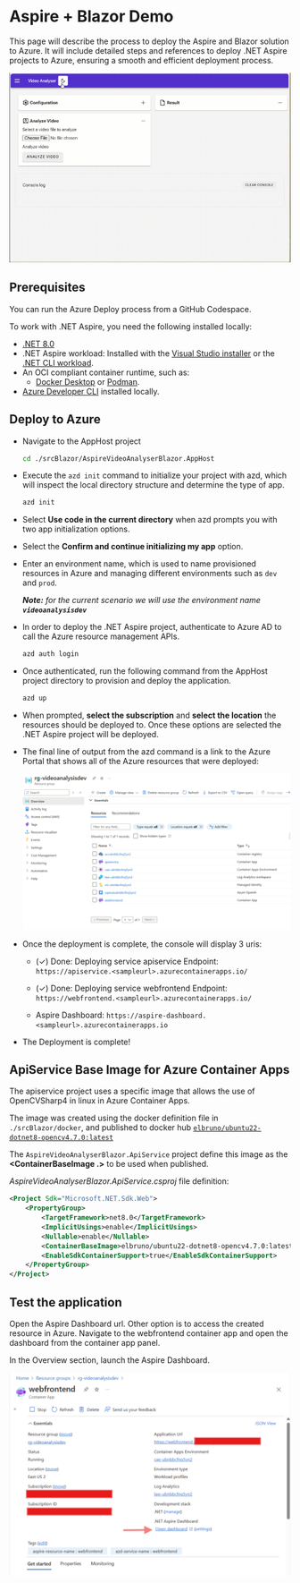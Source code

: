 # Aspire + Blazor Demo

This page will describe the process to deploy the Aspire and Blazor solution to Azure. It will include detailed steps and references to deploy .NET Aspire projects to Azure, ensuring a smooth and efficient deployment process.

![Blazor Demo](../images/50BlazorDemo.gif)

## Prerequisites

You can run the Azure Deploy process from a GitHub Codespace.

To work with .NET Aspire, you need the following installed locally:

- [.NET 8.0](https://dotnet.microsoft.com/en-us/download/dotnet/8.0)
- .NET Aspire workload:
Installed with the [Visual Studio installer](https://learn.microsoft.com/en-us/dotnet/aspire/fundamentals/setup-tooling?tabs=windows&pivots=visual-studio#install-net-aspire) or the [.NET CLI workload](https://learn.microsoft.com/en-us/dotnet/aspire/fundamentals/setup-tooling?tabs=windows&pivots=visual-studio#install-net-aspire).
- An OCI compliant container runtime, such as:
  - [Docker Desktop](https://www.docker.com/products/docker-desktop/) or [Podman](https://podman.io/).
- [Azure Developer CLI](https://learn.microsoft.com/en-us/azure/developer/azure-developer-cli/install-azd?tabs=winget-windows%2Cbrew-mac%2Cscript-linux&pivots=os-windows) installed locally. 

## Deploy to Azure

- Navigate to the AppHost project

    ```bash
    cd ./srcBlazor/AspireVideoAnalyserBlazor.AppHost
    ```

- Execute the `azd init` command to initialize your project with azd, which will inspect the local directory structure and determine the type of app.

    ```bash
    azd init
    ```
- Select **Use code in the current directory** when azd prompts you with two app initialization options.

- Select the **Confirm and continue initializing my app** option.

- Enter an environment name, which is used to name provisioned resources in Azure and managing different environments such as `dev` and `prod`.

  ***Note:** for the current scenario we will use the environment name **`videoanalysisdev`***

- In order to deploy the .NET Aspire project, authenticate to Azure AD to call the Azure resource management APIs.

    ```bash
    azd auth login
    ```

- Once authenticated, run the following command from the AppHost project directory to provision and deploy the application.

    ```bash
    azd up
    ```

- When prompted, **select the subscription** and **select the location** the resources should be deployed to. Once these options are selected the .NET Aspire project will be deployed.

- The final line of output from the azd command is a link to the Azure Portal that shows all of the Azure resources that were deployed:

    ![Azure Resource Deployment Complete](../images/65AzureDeployResourceComplete.png)

- Once the deployment is complete, the console will display 3 uris:

  - (✓) Done: Deploying service apiservice
    Endpoint: `https://apiservice.<sampleurl>.azurecontainerapps.io/`

  - (✓) Done: Deploying service webfrontend
    Endpoint: `https://webfrontend.<sampleurl>.azurecontainerapps.io/`

  - Aspire Dashboard: `https://aspire-dashboard.<sampleurl>.azurecontainerapps.io`

- The Deployment is complete!

## ApiService Base Image for Azure Container Apps

The apiservice project uses a specific image that allows the use of OpenCVSharp4 in linux in Azure Container Apps.

The image was created using the docker definition file in `./srcBlazor/docker`, and published to docker hub [`elbruno/ubuntu22-dotnet8-opencv4.7.0:latest`](https://hub.docker.com/repository/docker/elbruno/ubuntu22-dotnet8-opencv4.7.0)

The `AspireVideoAnalyserBlazor.ApiService` project define this image as the **<ContainerBaseImage .>** to be used when published.

*AspireVideoAnalyserBlazor.ApiService.csproj* file definition:

```xml
<Project Sdk="Microsoft.NET.Sdk.Web">
	<PropertyGroup>
		<TargetFramework>net8.0</TargetFramework>
		<ImplicitUsings>enable</ImplicitUsings>
		<Nullable>enable</Nullable>
		<ContainerBaseImage>elbruno/ubuntu22-dotnet8-opencv4.7.0:latest</ContainerBaseImage>
		<EnableSdkContainerSupport>true</EnableSdkContainerSupport>
	</PropertyGroup>
</Project>
```


## Test the application

Open the Aspire Dashboard url. Other option is to access the created resource in Azure. Navigate to the webfrontend container app and open the dashboard from the container app panel.

In the Overview section, launch the Aspire Dashboard.

![Azure Container App WebFrontEnd dashboard](../images/68AzureCAWebFrontEnd.png)



